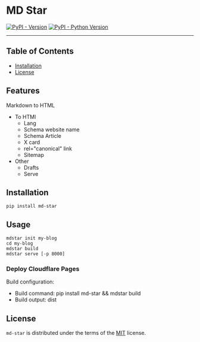 # MD Star

[![PyPI - Version](https://img.shields.io/pypi/v/md-star.svg)](https://pypi.org/project/md-star)
[![PyPI - Python Version](https://img.shields.io/pypi/pyversions/md-star.svg)](https://pypi.org/project/md-star)

-----

## Table of Contents

- [Installation](#installation)
- [License](#license)

## Features

Markdown to HTML

- To HTMl
  - Lang
  - Schema website name
  - Schema Article
  - X card
  - rel="canonical" link
  - Sitemap
- Other
  - Drafts
  - Serve

## Installation

```console
pip install md-star
```

## Usage

```console
mdstar init my-blog
cd my-blog
mdstar build
mdstar serve [-p 8000]
```

### Deploy Cloudflare Pages

Build configuration:

- Build command: pip install md-star && mdstar build
- Build output: dist

## License

`md-star` is distributed under the terms of the [MIT](https://spdx.org/licenses/MIT.html) license.
